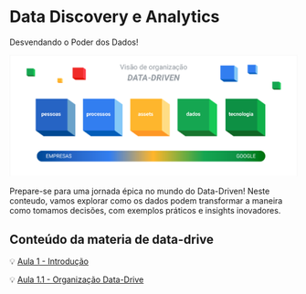 # Data Discovery e Analytics

 Desvendando o Poder dos Dados!

![Data-Driven](/Data%20Discovery%20e%20Analytics/Unidade_2/image/datadrive.png)

Prepare-se para uma jornada épica no mundo do Data-Driven!  Neste conteudo, vamos explorar como os dados podem transformar a maneira como tomamos decisões, com exemplos práticos e insights inovadores. 

## Conteúdo da materia de data-drive    

💡   [Aula 1 - Introdução](/Aula%201%20-%20Introdução%20Data-Drive.md)

💡   [Aula 1.1 - Organização Data-Drive](/Aula%201.1%20-%20Organização%20Data-Drive.md)